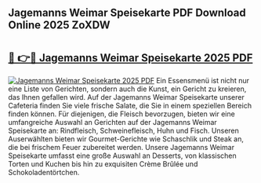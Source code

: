 ## Jagemanns Weimar Speisekarte PDF Download Online 2025 ZoXDW

# <h2><a href="http://gcafsv.nevu.top/?p=Jagemanns+Weimar+Speisekarte">🔗 👉🔴 Jagemanns Weimar Speisekarte 2025 PDF</a></h2>

[![Jagemanns Weimar Speisekarte 2025 PDF](https://i.imgur.com/dBaPXMq.png)](http://gcafsv.nevu.top/?p=Jagemanns+Weimar+Speisekarte)
Ein Essensmenü ist nicht nur eine Liste von Gerichten, sondern auch die Kunst, ein Gericht zu kreieren, das Ihnen gefallen wird. Auf der Jagemanns Weimar Speisekarte unserer Cafeteria finden Sie viele frische Salate, die Sie in einem speziellen Bereich finden können. Für diejenigen, die Fleisch bevorzugen, bieten wir eine umfangreiche Auswahl an Gerichten auf der Jagemanns Weimar Speisekarte an: Rindfleisch, Schweinefleisch, Huhn und Fisch. Unseren Auserwählten bieten wir Gourmet-Gerichte wie Schaschlik und Steak an, die bei frischem Feuer zubereitet werden. Unsere Jagemanns Weimar Speisekarte umfasst eine große Auswahl an Desserts, von klassischen Torten und Kuchen bis hin zu exquisiten Crème Brûlée und Schokoladentörtchen.
